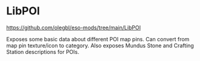 # LibPOI

https://github.com/olegbl/eso-mods/tree/main/LibPOI

Exposes some basic data about different POI map pins. Can convert from map pin texture/icon to category. Also exposes Mundus Stone and Crafting Station descriptions for POIs.